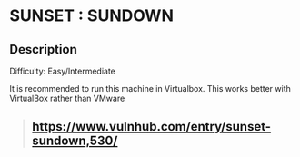 # SUNSET : SUNDOWN

## Description 
Difficulty: Easy/Intermediate

It is recommended to run this machine in Virtualbox.
This works better with VirtualBox rather than VMware 

> ## https://www.vulnhub.com/entry/sunset-sundown,530/
